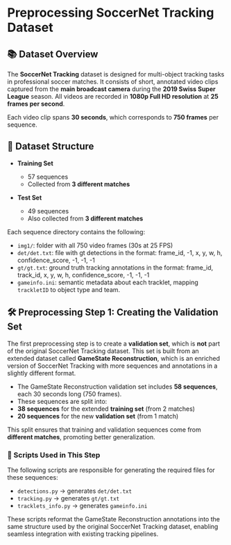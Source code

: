 
# Preprocessing SoccerNet Tracking Dataset
## 📚 Dataset Overview

The **SoccerNet Tracking** dataset is designed for multi-object tracking tasks in professional soccer matches. It consists of short, annotated video clips captured from the **main broadcast camera** during the **2019 Swiss Super League** season. All videos are recorded in **1080p Full HD resolution** at **25 frames per second**.

Each video clip spans **30 seconds**, which corresponds to **750 frames** per sequence.


## 📁 Dataset Structure
- **Training Set**
  - 57 sequences
  - Collected from **3 different matches**

- **Test Set**
  - 49 sequences
  - Also collected from **3 different matches**

Each sequence directory contains the following:
- `img1/`: folder with all 750 video frames (30s at 25 FPS)
- `det/det.txt`: file with gt detections in the format: frame_id, -1, x, y, w, h, confidence_score, -1, -1, -1
- `gt/gt.txt`: ground truth tracking annotations in the format: frame_id, track_id, x, y, w, h, confidence_score, -1, -1, -1
-  `gameinfo.ini`: semantic metadata about each tracklet, mapping `trackletID` to object type and team.


## 🛠️ Preprocessing Step 1: Creating the Validation Set

The first preprocessing step is to create a **validation set**, which is **not** part of the original SoccerNet Tracking dataset. This set is built from an extended dataset called **GameState Reconstruction**, which is an enriched version of SoccerNet Tracking with more sequences and annotations in a slightly different format.

- The GameState Reconstruction validation set includes **58 sequences**, each 30 seconds long (750 frames).
- These sequences are split into:
- **38 sequences** for the extended **training set** (from 2 matches)
- **20 sequences** for the new **validation set** (from 1 match)

This split ensures that training and validation sequences come from **different matches**, promoting better generalization.

### 🔧 Scripts Used in This Step

The following scripts are responsible for generating the required files for these sequences:

- `detections.py` → generates `det/det.txt`
- `tracking.py` → generates `gt/gt.txt`
- `tracklets_info.py` → generates `gameinfo.ini`

These scripts reformat the GameState Reconstruction annotations into the same structure used by the original SoccerNet Tracking dataset, enabling seamless integration with existing tracking pipelines.
